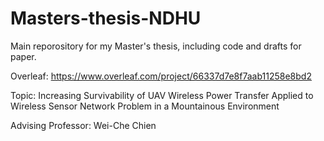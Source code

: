 # Masters-thesis-NDHU

Main reporository for my Master's thesis, including code and drafts for paper.

Overleaf: https://www.overleaf.com/project/66337d7e8f7aab11258e8bd2

Topic: Increasing Survivability of UAV Wireless Power Transfer Applied to Wireless Sensor Network Problem in a Mountainous Environment

Advising Professor: Wei-Che Chien
